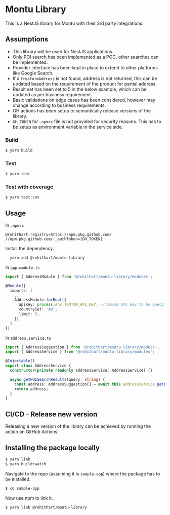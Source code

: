 # Montu Library

This is a NestJS library for Montu with their 3rd party integrations.

## Assumptions
- This library will be used for NestJS applications.
- Only POI search has been implemented as a POC, other searches can be implemented.
- Provider interface has been kept in place to extend to other platforms like Google Search.
- If a `freeformAddress` is not found, address is not returned, this can be updated based on the requirement of the product for partial address.
- Result set has been set to 5 in the below example, which can be updated as per business requirement.
- Basic validations on edge cases has been considered, however may change according to business requirements.
- GH actions has been setup to semantically release versions of the library.
- `GH_TOKEN` for `.npmrc` file is not provided for security reasons. This has to be setup as environment variable in the service side.

### Build

```bash
$ yarn build
```

### Test

```bash
$ yarn test
```

### Test with coverage

```bash
$ yarn test:cov
```

## Usage
In `.npmrc`
```
@rohithart:registry=https://npm.pkg.github.com/
//npm.pkg.github.com/:_authToken={GH_TOKEN}
```

Install the dependency.
```bash
  yarn add @rohithart/montu-library
```

In `app.module.ts`
```ts
import { AddressModule } from '@rohithart/montu-library/modules';

@Module({
  imports: [
    ...
    AddressModule.forRoot({
      apiKey: process.env.TOMTOM_API_KEY, //TomTom API key to be specified as environment variable
      countrySet: 'AU',
      limit: 5,
    }),
  ]
})
```

In `address.service.ts`
```ts
import { AddressSuggestion } from '@rohithart/montu-library/models';
import { AddressService } from '@rohithart/montu-library/modules';

@Injectable()
export class AddressService {
  constructor(private readonly addressService: AddressService) {}

  async getPOISearchResults(query: string) {
    const address: AddressSuggestion[] = await this.addressService.getPOISearchResults('20 lomandra drive');
    return address;
  }
}
```

## CI/CD - Release new version
Releasing a new version of the library can be achieved by running the action on GitHub Actions.

## Installing the package locally

```bash
$ yarn link
$ yarn build:watch
```

Navigate to the repo (assuming it is `sample-app`) where the package has to be installed.

```bash
$ cd sample-app
```

Now use npm to link it.

```bash
$ yarn link @rohithart/montu-library
```
